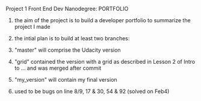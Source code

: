Project 1 Front End Dev Nanodegree: PORTFOLIO


1. the aim of the project is to build a developer portfolio to summarize the project I made

2. the intial plan is to build at least two branches: 

3. "master" will comprise the Udacity version

4.  "grid" contained the version with a grid as described in Lesson 2 of Intro to ... and was merged after commit 

5. "my_version" will contain my final version

6. used to be bugs on line 8/9, 17 & 30, 54 & 92 (solved on Feb4) 
